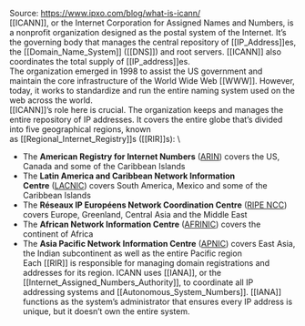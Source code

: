 Source: https://www.ipxo.com/blog/what-is-icann/
\
[[ICANN]], or the Internet Corporation for Assigned Names and Numbers, is a nonprofit organization designed as the postal system of the Internet. It’s the governing body that manages the central repository of [[IP_Address]]es, the [[Domain_Name_System]] ([[DNS]]) and root servers. [[ICANN]] also coordinates the total supply of [[IP_address]]es. 
\
The organization emerged in 1998 to assist the US government and maintain the core infrastructure of the World Wide Web [[WWW]]. However, today, it works to standardize and run the entire naming system used on the web across the world.
\
[[ICANN]]’s role here is crucial. The organization keeps and manages the entire repository of IP addresses. It covers the entire globe that’s divided into five geographical regions, known as [[Regional_Internet_Registry]]s ([[RIR]]s):
\
-   The **American Registry for Internet Numbers** ([ARIN](https://www.ipxo.com/tutorial/what-is-arin/)) covers the US, Canada and some of the Caribbean Islands
-   The **Latin America and Caribbean Network Information Centre** ([LACNIC](https://www.ipxo.com/tutorial/lacnic-all-you-need-to-know/)) covers South America, Mexico and some of the Caribbean Islands
-   The **Réseaux IP Européens Network Coordination Centre** ([RIPE NCC](https://www.ipxo.com/tutorial/what-is-ripe-ncc/)) covers Europe, Greenland, Central Asia and the Middle East
-   The **African Network Information Centre** ([AFRINIC](https://www.ipxo.com/tutorial/what-is-afrinic/)) covers the continent of Africa
-   The **Asia Pacific Network Information Centre** ([APNIC](https://www.ipxo.com/tutorial/what-is-apnic/)) covers East Asia, the Indian subcontinent as well as the entire Pacific region
\
Each [[RIR]] is responsible for managing domain registrations and addresses for its region. ICANN uses [[IANA]], or the [[Internet_Assigned_Numbers_Authority]], to coordinate all IP addressing systems and [[Autonomous_System_Numbers]]. [[IANA]] functions as the system’s administrator that ensures every IP address is unique, but it doesn’t own the entire system.
